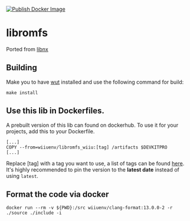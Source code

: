 [![Publish Docker Image](https://github.com/wiiu-env/libromfs_wiiu/actions/workflows/push_image.yml/badge.svg)](https://github.com/wiiu-env/libromfs_wiiu/actions/workflows/push_image.yml)

# libromfs
Ported from [libnx](https://github.com/switchbrew/libnx/blob/e5ae43f4c2cca5320559d9c27ce256b2901aed40/nx/source/runtime/devices/romfs_dev.c)

## Building
Make you to have [wut](https://github.com/devkitPro/wut/) installed and use the following command for build:
```
make install
```

## Use this lib in Dockerfiles.
A prebuilt version of this lib can found on dockerhub. To use it for your projects, add this to your Dockerfile.
```
[...]
COPY --from=wiiuenv/libromfs_wiiu:[tag] /artifacts $DEVKITPRO
[...]
```
Replace [tag] with a tag you want to use, a list of tags can be found [here](https://hub.docker.com/r/wiiuenv/libromfs_wiiu/tags).
It's highly recommended to pin the version to the **latest date** instead of using `latest`.

## Format the code via docker

`docker run --rm -v ${PWD}:/src wiiuenv/clang-format:13.0.0-2 -r ./source ./include -i`